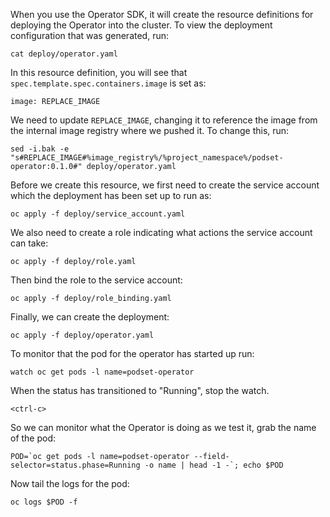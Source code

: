 When you use the Operator SDK, it will create the resource definitions for deploying the Operator into the cluster. To view the deployment configuration that was generated, run:

```execute
cat deploy/operator.yaml
```

In this resource definition, you will see that `spec.template.spec.containers.image` is set as:

```
image: REPLACE_IMAGE
```

We need to update `REPLACE_IMAGE`, changing it to reference the image from the internal image registry where we pushed it. To change this, run:

```execute
sed -i.bak -e "s#REPLACE_IMAGE#%image_registry%/%project_namespace%/podset-operator:0.1.0#" deploy/operator.yaml
```

Before we create this resource, we first need to create the service account which the deployment has been set up to run as:

```execute
oc apply -f deploy/service_account.yaml
```

We also need to create a role indicating what actions the service account can take:

```execute
oc apply -f deploy/role.yaml
```

Then bind the role to the service account:

```execute
oc apply -f deploy/role_binding.yaml
```

Finally, we can create the deployment:

```execute
oc apply -f deploy/operator.yaml
```

To monitor that the pod for the operator has started up run:

```execute
watch oc get pods -l name=podset-operator
```

When the status has transitioned to "Running", stop the watch.

```execute
<ctrl-c>
```

So we can monitor what the Operator is doing as we test it, grab the name of the pod:

```execute-2
POD=`oc get pods -l name=podset-operator --field-selector=status.phase=Running -o name | head -1 -`; echo $POD
```

Now tail the logs for the pod:

```execute-2
oc logs $POD -f
```
